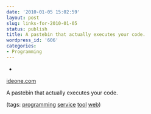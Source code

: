 ```yaml
---
date: '2010-01-05 15:02:59'
layout: post
slug: links-for-2010-01-05
status: publish
title: A pastebin that actually executes your code.
wordpress_id: '606'
categories:
- Programming
---
```


  *


[ideone.com](http://ideone.com/)


A pastebin that actually executes your code.


(tags: [programming](http://delicious.com/eob/programming) [service](http://delicious.com/eob/service) [tool](http://delicious.com/eob/tool) [web](http://delicious.com/eob/web))



